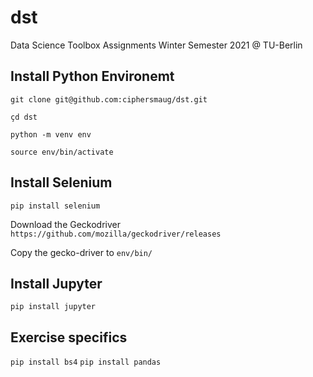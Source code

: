 # dst
Data Science Toolbox Assignments Winter Semester 2021 @ TU-Berlin




## Install Python Environemt

`git clone git@github.com:ciphersmaug/dst.git`

`çd dst`

`python -m venv env`

`source env/bin/activate`

## Install Selenium

`pip install selenium`

Download the Geckodriver
`https://github.com/mozilla/geckodriver/releases`

Copy the gecko-driver to `env/bin/`


## Install Jupyter
`pip install jupyter`


## Exercise specifics
`pip install bs4`
`pip install pandas`
